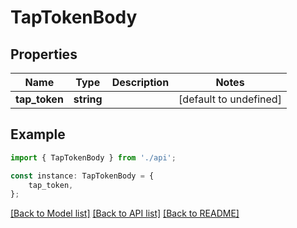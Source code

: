 # TapTokenBody


## Properties

Name | Type | Description | Notes
------------ | ------------- | ------------- | -------------
**tap_token** | **string** |  | [default to undefined]

## Example

```typescript
import { TapTokenBody } from './api';

const instance: TapTokenBody = {
    tap_token,
};
```

[[Back to Model list]](../README.md#documentation-for-models) [[Back to API list]](../README.md#documentation-for-api-endpoints) [[Back to README]](../README.md)
